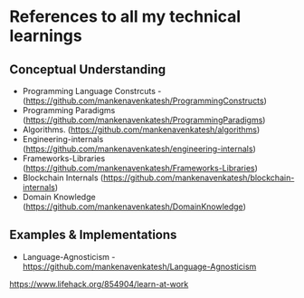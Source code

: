 # References to all my technical learnings

## Conceptual Understanding

- Programming Language Constrcuts - (https://github.com/mankenavenkatesh/ProgrammingConstructs)
- Programming Paradigms (https://github.com/mankenavenkatesh/ProgrammingParadigms)
- Algorithms. (https://github.com/mankenavenkatesh/algorithms)
- Engineering-internals (https://github.com/mankenavenkatesh/engineering-internals)
- Frameworks-Libraries (https://github.com/mankenavenkatesh/Frameworks-Libraries)
- Blockchain Internals (https://github.com/mankenavenkatesh/blockchain-internals)
- Domain Knowledge (https://github.com/mankenavenkatesh/DomainKnowledge)
## Examples & Implementations
- Language-Agnosticism - https://github.com/mankenavenkatesh/Language-Agnosticism


https://www.lifehack.org/854904/learn-at-work
